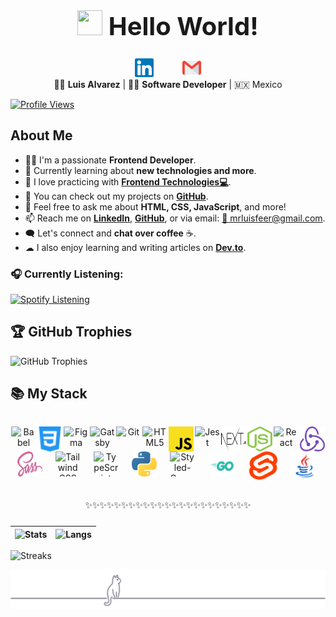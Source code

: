 <h1 style="font-size: 2.5rem; font-weight: bold; text-align: center;" align='center'>
  <img src="https://media.giphy.com/media/ObNTw8Uzwy6KQ/giphy.gif" width="40px" height="40px"> Hello World! 
</h1>

<div align='center' style="display: flex; flex-wrap: wrap; justify-content: center; align-items: flex-start; column-gap: 20px;">
  <a href="https://www.linkedin.com/in/mrluisfer/" target="blank" style="margin: 0 0.8rem; outline: none;">
    <img src="./assets/social-media/linkedin.svg" title="LinkedIn" alt="Luis Fernando Alvarez Manríquez" width="30px" height="30px" />
  </a>
  <a href='mailto:lolesuncrak@gmail.com' target='_blank' style="margin: 0 0.8rem; outline: none;">
    <img src="./assets/social-media/gmail.svg" title="Gmail" alt="Luis Fernando Alvarez Manríquez" width="30px" height="30px" />
  </a>
</div>

<div align="center">
  👦🏻 <strong>Luis Alvarez</strong> | 👨‍💻 <strong>Software Developer</strong> | 🇲🇽 Mexico
</div>

[![Profile Views](https://visitcount.itsvg.in/api?id=mrLuisFer&label=Profile%20Views&color=1&pretty=true)](https://visitcount.itsvg.in)

## About Me

- 👨‍💻 I'm a passionate **Frontend Developer**.
- 🌱 Currently learning about **new technologies and more**.
- 💙 I love practicing with **[Frontend Technologies💻](https://github.com/mrLuisFer)**.
- 🌟 You can check out my projects on **[GitHub](https://github.com/mrLuisFer?tab=repositories)**.
- 📝 Feel free to ask me about **HTML, CSS, JavaScript**, and more!
- 📫 Reach me on **[LinkedIn](https://www.linkedin.com/in/mrluisfer/)**, **[GitHub](https://github.com/mrLuisFer)**, or via email: [💼 mrluisfeer@gmail.com](mailto:mrluisfeer@gmail.com).
- 🗨️ Let's connect and **chat over coffee** ☕.
- ☁ I also enjoy learning and writing articles on **[Dev.to](https://dev.to/mrluisfer)**.

### 🎧 Currently Listening:

[![Spotify Listening](https://spotify-github-profile.kittinanx.com/api/view?uid=lolesuncrak&cover_image=true&theme=compact&show_offline=false&background_color=121212&interchange=false)](https://spotify-github-profile.kittinanx.com/api/view?uid=lolesuncrak&redirect=true)

## 🏆 GitHub Trophies

![GitHub Trophies](https://github-profile-trophy.vercel.app/?username=mrLuisFer&theme=dracula&no-frame=true&no-bg=false&margin-w=4)

## 📚 My Stack

<div align="center" style="text-align: center; display: flex; justify-content: space-around; flex-wrap: wrap; margin-top: 2rem; margin-bottom: 2rem;">
  <img src="./assets/babel.svg" alt="Babel" title="Babel" width="40" height="40"/>
  <img src="./assets/css3.svg" alt="CSS3" title="CSS3" width="40" height="40"/>
  <img src="https://www.vectorlogo.zone/logos/figma/figma-icon.svg" alt="Figma" title="Figma" width="40" height="40"/>
  <img src="./assets/gatsby.svg" alt="Gatsby" title="Gatsby" width="40" height="40"/>
  <img src="./assets/git.svg" alt="Git" title="Git" width="40" height="40"/>
  <img src="./assets/html.svg" alt="HTML5" title="HTML5" width="40" height="40"/>
  <img src="./assets/javascript.svg" alt="JavaScript" title="JavaScript" width="40" height="40"/>
  <img src="https://i.ibb.co/Yj6p14L/jest.png" alt="Jest" title="Jest" width="40" height="40"/>
  <img src="./assets/nextjs.svg" alt="Next.js" title="Next.js" width="40" height="40"/>
  <img src="./assets/nodejs.svg" alt="Node.js" title="Node.js" width="40" height="40"/>
  <img src="./assets/react.svg" alt="React" title="React" width="40" height="40"/>
  <img src="./assets/redux.svg" alt="Redux" title="Redux" width="40" height="40"/>
  <img src="./assets/sass.svg" alt="SASS" title="SASS" width="40" height="40"/>
  <img src="./assets/tailwindcss.svg" alt="Tailwind CSS" title="Tailwind CSS" width="40" height="40"/>
  <img src="./assets/typescript.svg" alt="TypeScript" title="TypeScript" width="40" height="40"/>
  <img src="./assets/python.svg" alt="Python" title="Python" width="40" height="40"/>
  <img src="https://miro.medium.com/max/318/1*c1rnU4_5k7Mimo_CA1efmQ.png" alt="Styled-Components" title="Styled-Components" width="40" height="40"/>
  <img src="./assets/go-logo.svg" alt="Golang" title="Golang" width="45" height="45"/>
  <img src="./assets/svelte.svg" alt="Svelte" title="Svelte" width="45" height="45"/>
  <img src="./assets/java.svg" alt="Java" title="Java" width="45" height="45"/>
</div>

<p align='center' style="text-align: center; margin: 1.5rem 0;">
  ✨✨✨✨✨✨✨✨✨✨✨✨✨✨✨✨✨✨✨✨✨✨✨
</p>

| ![Stats](https://github-readme-stats.vercel.app/api?username=mrLuisFer&show_icons=true&theme=blueberry&locale=es&bg_color=00000000&hide_border=true) | ![Langs](https://github-readme-stats.vercel.app/api/top-langs/?username=mrLuisFer&theme=blueberry&locale=es&layout=compact&bg_color=00000000&hide_border=true) |
| ---------------------------------------------------------------------------------------------------------------------------------------------------- | -------------------------------------------------------------------------------------------------------------------------------------------------------------- |

![Streaks](https://github-readme-streak-stats.herokuapp.com?user=mrLuisFer&theme=tokyonight&date_format=j%2Fn%5B%2FY%5D&locale=es&background=00000000&hide_border=true)

![Cat on line](./assets/cat-on-line.svg)
